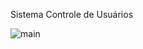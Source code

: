 Sistema Controle de Usuários 

![main](https://github.com/rafaelmagalhaesguedes/controle-de-usuarios-php-ajax/assets/8412507/ad6dbb37-ee5b-4873-9a44-ef9611213554)
